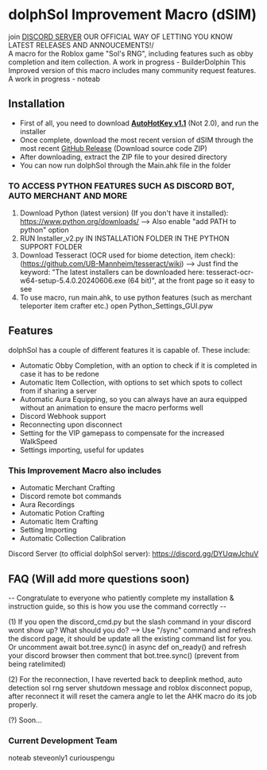 # dolphSol Improvement Macro (dSIM)
join [DISCORD SERVER](https://discord.gg/FyrVp3Vhe9) OUR OFFICIAL WAY OF LETTING YOU KNOW LATEST RELEASES AND ANNOUCEMENTS!/
\
 A macro for the Roblox game "Sol's RNG", including features such as obby completion and item collection. A work in progress - BuilderDolphin
 This Improved version of this macro includes many community request features. A work in progress - noteab

## Installation
  - First of all, you need to download **[AutoHotKey v1.1](https://www.autohotkey.com/)** (Not 2.0), and run the installer
  - Once complete, download the most recent version of dSIM through the most recent [GitHub Release](https://github.com/noteab/dolphSol-Improvement-Macro/releases/latest) (Download source code ZIP)
  - After downloading, extract the ZIP file to your desired directory
  - You can now run dolphSol through the Main.ahk file in the folder
### TO ACCESS PYTHON FEATURES SUCH AS DISCORD BOT, AUTO MERCHANT AND MORE

1. Download Python (latest version) (If you don't have it installed): https://www.python.org/downloads/ --> Also enable "add PATH to python" option
2. RUN Installer_v2.py  IN INSTALLATION FOLDER IN THE PYTHON SUPPORT FOLDER
3.  Download Tesseract (OCR used for biome detection, item check): (https://github.com/UB-Mannheim/tesseract/wiki)
--> Just find the keyword: "The latest installers can be downloaded here: tesseract-ocr-w64-setup-5.4.0.20240606.exe (64 bit)", at the front page so it easy to see
4. To use macro, run main.ahk, to use python features (such as merchant teleporter item crafter etc.) open Python_Settings_GUI.pyw

## Features
dolphSol has a couple of different features it is capable of. These include:
 - Automatic Obby Completion, with an option to check if it is completed in case it has to be redone
 - Automatic Item Collection, with options to set which spots to collect from if sharing a server
 - Automatic Aura Equipping, so you can always have an aura equipped without an animation to ensure the macro performs well
 - Discord Webhook support
 - Reconnecting upon disconnect
 - Setting for the VIP gamepass to compensate for the increased WalkSpeed
 - Settings importing, useful for updates
### This Improvement Macro also includes
 - Automatic Merchant Crafting
 - Discord remote bot commands
 - Aura Recordings
 - Automatic Potion Crafting
 - Automatic Item Crafting
 - Setting Importing
 - Automatic Collection Calibration

Discord Server (to official dolphSol server): https://discord.gg/DYUqwJchuV

## FAQ (Will add more questions soon)
-- Congratulate to everyone who patiently complete my installation & instruction guide, so this is how you use the command correctly --

(1) If you open the discord_cmd.py but the slash command in your discord wont show up? What should you do? --> Use "/sync" command and refresh the discord page, it should be update all the existing command list for you. Or uncomment await bot.tree.sync() in async def on_ready() and refresh your discord browser then comment that bot.tree.sync() (prevent from being ratelimited)

(2) For the reconnection, I have reverted back to deeplink method, auto detection sol rng server shutdown message and roblox disconnect popup, after reconnect it will reset the camera angle to let the AHK macro do its job properly.

(?) Soon...

### Current Development Team
noteab
steveonly1
curiouspengu
